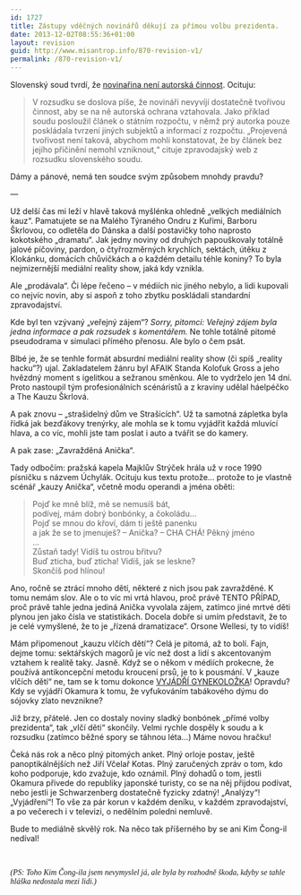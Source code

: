 ```yaml
---
id: 1727
title: Zástupy vděčných novinářů děkují za přímou volbu prezidenta.
date: 2013-12-02T08:55:36+01:00
layout: revision
guid: http://www.misantrop.info/870-revision-v1/
permalink: /870-revision-v1/
---
```

Slovenský soud tvrdí, že [novinařina není autorská činnost](http://aktualne.centrum.cz/zahranici/evropa/clanek.phtml?id=728116). Ocituju:

<blockquote class="posterous_medium_quote">
  <p>
    V rozsudku se doslova píše, že novináři nevyvíjí dostatečně tvořivou činnost, aby se na ně autorská ochrana vztahovala. Jako příklad soudu posloužil článek o státním rozpočtu, v němž prý autorka pouze poskládala tvrzení jiných subjektů a informací z rozpočtu. &#8222;Projevená tvořivost není taková, abychom mohli konstatovat, že by článek bez jejího přičinění nemohl vzniknout,&#8220; cituje zpravodajský web z rozsudku slovenského soudu.
  </p>
</blockquote>

Dámy a pánové, nemá ten soudce svým způsobem mnohdy pravdu?

&#8212;

Už delší čas mi leží v hlavě taková myšlénka ohledně &#8222;velkých mediálních kauz&#8220;. Pamatujete se na Malého Týraného Ondru z Kuřimi, Barboru Škrlovou, co odletěla do Dánska a další postavičky toho naprosto kokotského &#8222;dramatu&#8220;. Jak jedny noviny od druhých papouškovaly totálně jalové píčoviny, pardon, o čtyřrozměrných krychlích, sektách, útěku z Klokánku, domácích chůvičkách a o každém detailu téhle koniny? To byla nejmizernější mediální reality show, jaká kdy vznikla.

Ale &#8222;prodávala&#8220;. Či lépe řečeno &#8211; v médiích nic jiného nebylo, a lidi kupovali co nejvíc novin, aby si aspoň z toho zbytku poskládali standardní zpravodajství.

Kde byl ten vzývaný &#8222;veřejný zájem&#8220;? _Sorry, pitomci: Veřejný zájem byla jedna informace a pak rozsudek s komentářem._ Ne tohle totálně pitomé pseudodrama v simulaci přímého přenosu. Ale bylo o čem psát.

Blbé je, že se tenhle formát absurdní mediální reality show (či spíš &#8222;reality hacku&#8220;?) ujal. Zakladatelem žánru byl AFAIK Standa Koloťuk Gross a jeho hvězdný moment s igelitkou a sežranou směnkou. Ale to vydrželo jen 14 dní. Proto nastoupil tým profesionálních scénáristů a z kraviny udělal háelpéčko a The Kauzu Škrlová.

A pak znovu &#8211; &#8222;strašidelný dům ve Strašicích&#8220;. Už ta samotná zápletka byla řídká jak bezďákovy trenýrky, ale mohla se k tomu vyjádřit každá mluvící hlava, a co víc, mohli jste tam poslat i auto a tvářit se do kamery.

A pak zase: &#8222;Zavražděná Anička&#8220;.

Tady odbočím: pražská kapela Majklův Strýček hrála už v roce 1990 písničku s názvem Úchylák. Ocituju kus textu protože&#8230; protože to je vlastně scénář &#8222;kauzy Anička&#8220;, včetně modu operandi a jména oběti:

<blockquote class="posterous_medium_quote">
  <p>
    Pojď ke mně blíž, mě se nemusíš bát,<br />podívej, mám dobrý bonbónky, a čokoládu&#8230;<br />Pojď se mnou do křoví, dám ti ještě panenku<br />a jak že se to jmenuješ? &#8211; Anička? &#8211; CHA CHÁ! Pěkný jméno<br />&#8230;<br />Zůstaň tady! Vidíš tu ostrou břitvu?<br />Buď zticha, buď zticha! Vidíš, jak se leskne?<br />Skončíš pod hlínou!
  </p>
</blockquote>

Ano, ročně se ztrácí mnoho dětí, některé z nich jsou pak zavražděné. K tomu nemám slov. Ale o to víc mi vrtá hlavou, proč právě TENTO PŘÍPAD, proč právě tahle jedna jediná Anička vyvolala zájem</a>, zatímco jiné mrtvé děti plynou jen jako čísla ve statistikách. Docela dobře si umím představit, že to je celé vymyšlené, že to je &#8222;řízená dramatizace&#8220;. Orsone Wellesi, ty to vidíš!

Mám připomenout &#8222;kauzu vlčích dětí&#8220;? Celá je pitomá, až to bolí. Fajn, dejme tomu: sektářských magorů je víc než dost a lidí s akcentovaným vztahem k realitě taky. Jasně. Když se o někom v médiích prokecne, že používá antikoncepční metodu kroucení prsů, je to k pousmání. V &#8222;kauze vlčích dětí&#8220; ne, tam se k tomu dokonce [VYJÁDŘÍ GYNEKOLOŽKA](http://ona.idnes.cz/krouzive-pohyby-prsou-poceti-zabranit-nemuzou-rika-gynekolozka-phw-/zdravi.aspx?c=A120104_120818_zdravi_job)! Opravdu? Kdy se vyjádří Okamura k tomu, že vyfukováním tabákového dýmu do sójovky zlato nevznikne?

Již brzy, přátelé. Jen co dostaly noviny sladký bonbónek &#8222;přímé volby prezidenta&#8220;, tak &#8222;vlčí děti&#8220; skončily. Velmi rychle dospěly k soudu a k rozsudku (zatímco běžné spory se táhnou léta&#8230;) Máme novou hračku!

Čeká nás rok a něco plný pitomých anket. Plný orloje postav, ještě panoptikálnějších než Jiří Včelař Kotas. Plný zaručených zpráv o tom, kdo koho podporuje, kdo zvažuje, kdo oznámil. Plný dohadů o tom, jestli Okamura přivede do republiky japonské turisty, co se na něj přijdou podívat, nebo jestli je Schwarzenberg dostatečně fyzicky zdatný! &#8222;Analýzy&#8220;! &#8222;Vyjádření&#8220;! To vše za pár korun v každém deníku, v každém zpravodajství, a po večerech i v televizi, o nedělním poledni nemluvě.

Bude to mediálně skvělý rok. Na něco tak příšerného by se ani Kim Čong-il nedíval!

 

_<span style="font-family: mceinline">(PS: Toho Kim Čong-ila jsem nevymyslel já, ale byla by rozhodně škoda, kdyby se tahle hláška nedostala mezi lidi.)</span>_